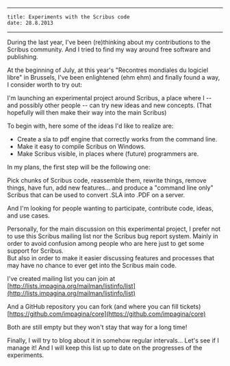 ----
    title: Experiments with the Scribus code
    date: 28.8.2013
----

During the last year, I've been (re)thinking about my contributions to the Scribus community. And I tried to find my way around free software and publishing.

At the beginning of July, at this year's "Recontres mondiales du logiciel libre" in Brussels, I've been enlightened (ehm ehm) and finally found a way, I consider worth to try out:

I'm launching an experimental project around Scribus, a place where I -- and possibly other people -- can try new ideas and new concepts.  (That hopefully will then make their way into the main Scribus)

To begin with, here some of the ideas I'd like to realize are:

- Create a sla to pdf engine that correctly works from the command line.
- Make it easy to compile Scribus on Windows.
- Make Scribus visible, in places where (future) programmers are.


In my plans, the first step will be the following one:

Pick chunks of Scribus code, reassemble them, rewrite things, remove things, have fun, add new features... and produce a "command line only" Scribus that can be used to convert .SLA into .PDF on a server.

And I'm looking for people wanting to participate, contribute code, ideas, and use cases.

Personally, for the main discussion on this experimental project, I prefer not to use this Scribus mailing list nor the Scribus bug report system.  Mainly in order to avoid confusion among people who are here just to get some support for Scribus.  
But also in order to make it easier discussing features and processes that may have no chance to ever get into the Scribus main code.


I've created mailing list you can join at  
[http://lists.impagina.org/mailman/listinfo/list](http://lists.impagina.org/mailman/listinfo/list)

And a GitHub repository you can fork (and where you can fill tickets)  
[https://github.com/impagina/core](https://github.com/impagina/core)

Both are still empty but they won't stay that way for a long time!

Finally, I will try to blog about it in somehow regular intervals...  Let's see if I manage it! And I will keep this list up to date on the progresses of the experiments.
